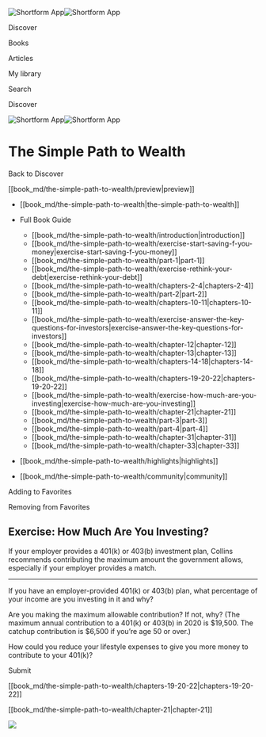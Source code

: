 ![Shortform App](/img/logo.36a2399e.svg)![Shortform App](/img/logo-dark.70c1b072.svg)

Discover

Books

Articles

My library

Search

Discover

![Shortform App](/img/logo.36a2399e.svg)![Shortform App](/img/logo-dark.70c1b072.svg)

# The Simple Path to Wealth

Back to Discover

[[book_md/the-simple-path-to-wealth/preview|preview]]

  * [[book_md/the-simple-path-to-wealth|the-simple-path-to-wealth]]
  * Full Book Guide

    * [[book_md/the-simple-path-to-wealth/introduction|introduction]]
    * [[book_md/the-simple-path-to-wealth/exercise-start-saving-f-you-money|exercise-start-saving-f-you-money]]
    * [[book_md/the-simple-path-to-wealth/part-1|part-1]]
    * [[book_md/the-simple-path-to-wealth/exercise-rethink-your-debt|exercise-rethink-your-debt]]
    * [[book_md/the-simple-path-to-wealth/chapters-2-4|chapters-2-4]]
    * [[book_md/the-simple-path-to-wealth/part-2|part-2]]
    * [[book_md/the-simple-path-to-wealth/chapters-10-11|chapters-10-11]]
    * [[book_md/the-simple-path-to-wealth/exercise-answer-the-key-questions-for-investors|exercise-answer-the-key-questions-for-investors]]
    * [[book_md/the-simple-path-to-wealth/chapter-12|chapter-12]]
    * [[book_md/the-simple-path-to-wealth/chapter-13|chapter-13]]
    * [[book_md/the-simple-path-to-wealth/chapters-14-18|chapters-14-18]]
    * [[book_md/the-simple-path-to-wealth/chapters-19-20-22|chapters-19-20-22]]
    * [[book_md/the-simple-path-to-wealth/exercise-how-much-are-you-investing|exercise-how-much-are-you-investing]]
    * [[book_md/the-simple-path-to-wealth/chapter-21|chapter-21]]
    * [[book_md/the-simple-path-to-wealth/part-3|part-3]]
    * [[book_md/the-simple-path-to-wealth/part-4|part-4]]
    * [[book_md/the-simple-path-to-wealth/chapter-31|chapter-31]]
    * [[book_md/the-simple-path-to-wealth/chapter-33|chapter-33]]
  * [[book_md/the-simple-path-to-wealth/highlights|highlights]]
  * [[book_md/the-simple-path-to-wealth/community|community]]



Adding to Favorites 

Removing from Favorites 

## Exercise: How Much Are You Investing?

If your employer provides a 401(k) or 403(b) investment plan, Collins recommends contributing the maximum amount the government allows, especially if your employer provides a match.

* * *

If you have an employer-provided 401(k) or 403(b) plan, what percentage of your income are you investing in it and why?

Are you making the maximum allowable contribution? If not, why? (The maximum annual contribution to a 401(k) or 403(b) in 2020 is $19,500. The catchup contribution is $6,500 if you’re age 50 or over.)

How could you reduce your lifestyle expenses to give you more money to contribute to your 401(k)?

Submit 

[[book_md/the-simple-path-to-wealth/chapters-19-20-22|chapters-19-20-22]]

[[book_md/the-simple-path-to-wealth/chapter-21|chapter-21]]

![](https://bat.bing.com/action/0?ti=56018282&Ver=2&mid=5308fb86-421b-4695-93db-36ea362348e9&sid=1711133063fa11eebdec89a8b8ae3bbc&vid=171147a063fa11eea7440fcfeb230d96&vids=0&msclkid=N&pi=0&lg=en-US&sw=800&sh=600&sc=24&nwd=1&tl=Shortform%20%7C%20The%20Simple%20Path%20to%20Wealth&p=https%3A%2F%2Fwww.shortform.com%2Fapp%2Fbook%2Fthe-simple-path-to-wealth%2Fexercise-how-much-are-you-investing&r=&lt=388&evt=pageLoad&sv=1&rn=328258)
